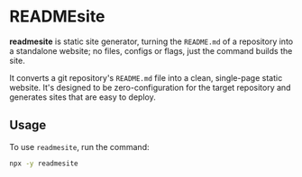 # READMEsite

**readmesite** is static site generator, turning the `README.md` of a repository into a standalone website; no files, configs or flags, just the command builds the site.

It converts a git repository's `README.md` file into a clean, single-page static website. It's designed to be zero-configuration for the target repository and generates sites that are easy to deploy.


## Usage

To use `readmesite`, run the command:

```bash
npx -y readmesite
```
